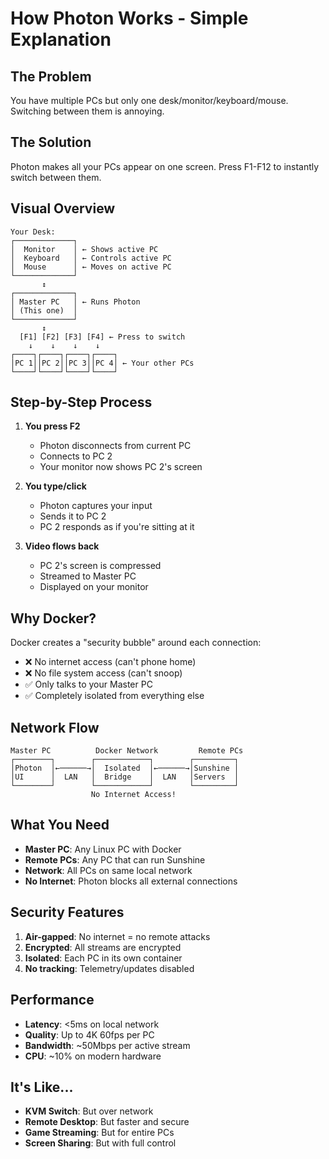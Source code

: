 # How Photon Works - Simple Explanation

## The Problem
You have multiple PCs but only one desk/monitor/keyboard/mouse. Switching between them is annoying.

## The Solution
Photon makes all your PCs appear on one screen. Press F1-F12 to instantly switch between them.

## Visual Overview

```
Your Desk:
┌─────────────┐
│  Monitor    │ ← Shows active PC
│  Keyboard   │ ← Controls active PC  
│  Mouse      │ ← Moves on active PC
└─────────────┘
       ↕
┌─────────────┐
│ Master PC   │ ← Runs Photon
│ (This one)  │
└─────────────┘
       ↕
  [F1] [F2] [F3] [F4] ← Press to switch
    ↓    ↓    ↓    ↓
┌────┐┌────┐┌────┐┌────┐
│PC 1││PC 2││PC 3││PC 4│ ← Your other PCs
└────┘└────┘└────┘└────┘
```

## Step-by-Step Process

1. **You press F2**
   - Photon disconnects from current PC
   - Connects to PC 2
   - Your monitor now shows PC 2's screen

2. **You type/click**
   - Photon captures your input
   - Sends it to PC 2
   - PC 2 responds as if you're sitting at it

3. **Video flows back**
   - PC 2's screen is compressed
   - Streamed to Master PC
   - Displayed on your monitor

## Why Docker?

Docker creates a "security bubble" around each connection:
- ❌ No internet access (can't phone home)
- ❌ No file system access (can't snoop)
- ✅ Only talks to your Master PC
- ✅ Completely isolated from everything else

## Network Flow

```
Master PC          Docker Network         Remote PCs
┌────────┐        ┌────────────┐        ┌─────────┐
│Photon  │←──────→│  Isolated  │←──────→│Sunshine │
│UI      │  LAN   │  Bridge    │  LAN   │Servers  │
└────────┘        └────────────┘        └─────────┘
                  No Internet Access!
```

## What You Need

- **Master PC**: Any Linux PC with Docker
- **Remote PCs**: Any PC that can run Sunshine
- **Network**: All PCs on same local network
- **No Internet**: Photon blocks all external connections

## Security Features

1. **Air-gapped**: No internet = no remote attacks
2. **Encrypted**: All streams are encrypted
3. **Isolated**: Each PC in its own container
4. **No tracking**: Telemetry/updates disabled

## Performance

- **Latency**: <5ms on local network
- **Quality**: Up to 4K 60fps per PC
- **Bandwidth**: ~50Mbps per active stream
- **CPU**: ~10% on modern hardware

## It's Like...

- **KVM Switch**: But over network
- **Remote Desktop**: But faster and secure
- **Game Streaming**: But for entire PCs
- **Screen Sharing**: But with full control